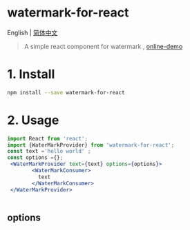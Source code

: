# watermark-for-react 

English | [简体中文](./README-zh_CN.md)

>  A simple react component for watermark , [online-demo](https://pomelo-nwu.github.io/watermark-for-react/demo/)

# 1. Install

```sh
npm install --save watermark-for-react
```

# 2. Usage

```jsx
import React from 'react';
import {WaterMarkProvider} from 'watermark-for-react';
const text ='hello world' ;
const options ={};
 <WaterMarkProvider text={text} options={options}>
        <WaterMarkConsumer>
          text
        </WaterMarkConsumer>
 </WaterMarkProvider>
 
```
## options
